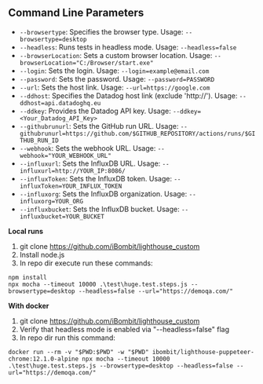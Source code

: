## Command Line Parameters
- `--browsertype`: Specifies the browser type. Usage: `--browsertype=desktop`
- `--headless`: Runs tests in headless mode. Usage: `--headless=false`
- `--browserLocation`: Sets a custom browser location. Usage: `--browserLocation="C:/Browser/start.exe"`
- `--login`: Sets the login. Usage: `--login=example@email.com`
- `--password`: Sets the password. Usage: `--password=PASSWORD`
- `--url`: Sets the host link. Usage: `--url=https://google.com`
- `--ddhost`: Specifies the Datadog host link (exclude 'http://'). Usage: `--ddhost=api.datadoghq.eu`
- `--ddkey`: Provides the Datadog API key. Usage: `--ddkey=<Your_Datadog_API_Key>`
- `--githubrunurl`: Sets the GitHub run URL. Usage: `--githubrunurl=https://github.com/$GITHUB_REPOSITORY/actions/runs/$GITHUB_RUN_ID`
- `--webhook`: Sets the webhook URL. Usage: `--webhook="YOUR_WEBHOOK_URL"`
- `--influxurl`: Sets the InfluxDB URL. Usage: `--influxurl=http://YOUR_IP:8086/`
- `--influxToken`: Sets the InfluxDB token. Usage: `--influxToken=YOUR_INFLUX_TOKEN`
- `--influxorg`: Sets the InfluxDB organization. Usage: `--influxorg=YOUR_ORG`
- `--influxbucket`: Sets the InfluxDB bucket. Usage: `--influxbucket=YOUR_BUCKET`

**Local runs**
1. git clone https://github.com/iBombit/lighthouse_custom
2. Install node.js
3. In repo dir execute run these commands:
```
npm install
npx mocha --timeout 10000 .\test\huge.test.steps.js --browsertype=desktop --headless=false --url="https://demoqa.com/"
```

**With docker**
1. git clone https://github.com/iBombit/lighthouse_custom
2. Verify that headless mode is enabled via "--headless=false" flag
3. In repo dir run this command:
```
docker run --rm -v "$PWD:$PWD" -w "$PWD" ibombit/lighthouse-puppeteer-chrome:12.1.0-alpine npx mocha --timeout 10000 .\test\huge.test.steps.js --browsertype=desktop --headless=false --url="https://demoqa.com/"
```

